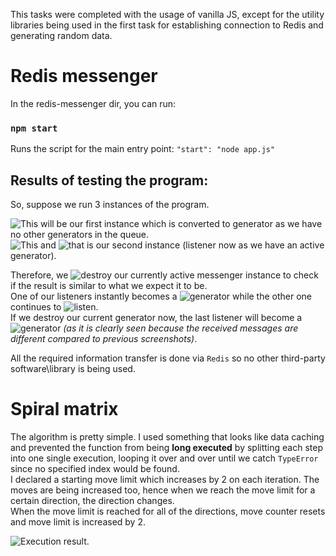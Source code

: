This tasks were completed with the usage of vanilla JS, except for the utility libraries being used in the first task for establishing connection to Redis and generating random data.

# Redis messenger

In the redis-messenger dir, you can run:

### `npm start`

Runs the script for the main entry point:
`"start": "node app.js"`

## Results of testing the program:

So, suppose we run 3 instances of the program.

![This](https://i.gyazo.com/f75b2a84b1216b1df97df5d0205cadc9.png) will be our first instance which is converted to generator as we have no other generators in the queue.  
![This](https://i.gyazo.com/e375fc4e19e79fd15b864a5691a5ce03.png) and ![that](https://i.gyazo.com/2d53a04599db064c73da89ef46301ad3.png) is our second instance (listener now as we have an active generator).  

Therefore, we ![destroy](https://i.gyazo.com/28273883e4ec0de89cb036041538862a.png) our currently active messenger instance to check if the result is similar to what we expect it to be.  
One of our listeners instantly becomes a ![generator](https://i.gyazo.com/fdbca5e6799518a8537149cbb3559d09.png) while the other one continues to ![listen](https://i.gyazo.com/dbdb98fa3849b1962bbb863fc64f5c01.png).  
If we destroy our current generator now, the last listener will become a ![generator](https://i.gyazo.com/6bd48b1e3bbc685b8b396db900b9a921.png) _(as it is clearly seen because the received messages are different compared to previous screenshots)_.  

All the required information transfer is done via `Redis` so no other third-party software\library is being used.

# Spiral matrix

The algorithm is pretty simple. I used something that looks like data caching and prevented the function from being **long executed** by splitting each step into one single execution, looping it over and over until we catch `TypeError` since no specified index would be found.  
I declared a starting move limit which increases by 2 on each iteration. The moves are being increased too, hence when we reach the move limit for a certain direction, the direction changes.  
When the move limit is reached for all of the directions, move counter resets and move limit is increased by 2.

![Execution result](https://i.gyazo.com/1da6ccbfb64ea042f3719687c0ad9d0e.png).